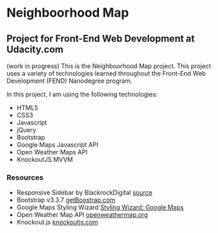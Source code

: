 # Neighboorhood Map
## Project for Front-End Web Development at Udacity.com
(work in progress)
This is the Neighboorhood Map project. This project uses a variety of technologies learned throughout the Front-End Web Development (FEND) Nanodegree program. 

In this project, I am using the following technologies:
- HTML5
- CSS3
- Javascript
- jQuery
- Bootstrap
- Google Maps Javascript API
- Open Weather Maps API
- KnockoutJS MVVM

### Resources
- Responsive Sidebar by BlackrockDigital [source](https://github.com/BlackrockDigital/startbootstrap-simple-sidebar)
- Bootstrap v3.3.7 [getBoostrap.com](http://getbootstrap.com)
- Google Maps Styling Wizard [Styling Wizard: Google Maps](https://mapstyle.withgoogle.com/)
- Open Weather Map API [openweathermap.org](http://openweathermap.org)
- Knockout.js [knockoutjs.com](http://knockoutjs.com)

